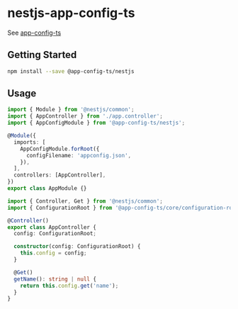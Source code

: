 # nestjs-app-config-ts

See [app-config-ts](https://github.com/jbw/app-config-ts)

## Getting Started

```sh
npm install --save @app-config-ts/nestjs
```

## Usage

```ts
import { Module } from '@nestjs/common';
import { AppController } from './app.controller';
import { AppConfigModule } from '@app-config-ts/nestjs';

@Module({
  imports: [
    AppConfigModule.forRoot({
      configFilename: 'appconfig.json',
    }),
  ],
  controllers: [AppController],
})
export class AppModule {}
```

```ts
import { Controller, Get } from '@nestjs/common';
import { ConfigurationRoot } from '@app-config-ts/core/configuration-root';

@Controller()
export class AppController {
  config: ConfigurationRoot;

  constructor(config: ConfigurationRoot) {
    this.config = config;
  }

  @Get()
  getName(): string | null {
    return this.config.get('name');
  }
}
```
